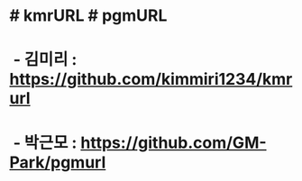 # \# kmrURL # pgmURL

#  - 김미리 : https://github.com/kimmiri1234/kmrurl

# &nbsp;- 박근모 : https://github.com/GM-Park/pgmurl

